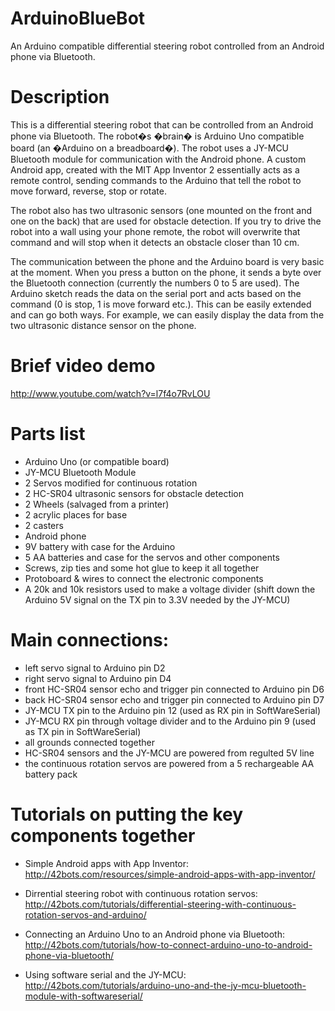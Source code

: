 ArduinoBlueBot
==============

An Arduino compatible differential steering robot controlled from an Android phone via Bluetooth.


Description
===========
This is a differential steering robot that can be controlled from an Android phone via Bluetooth. The robot�s �brain� is Arduino Uno compatible board (an �Arduino on a breadboard�). The robot uses a JY-MCU Bluetooth module for communication with the Android phone. A custom Android app, created with the MIT App Inventor 2 essentially acts as a remote control, sending commands to the Arduino that tell the robot to move forward, reverse, stop or rotate.

The robot also has two ultrasonic sensors (one mounted on the front and one on the back) that are used for obstacle detection. If you try to drive the robot into a wall using your phone remote, the robot will overwrite that command and will stop when it detects an obstacle closer than 10 cm.

The communication between the phone and the Arduino board is very basic at the moment. When you press a button on the phone, it sends a byte over the Bluetooth connection (currently the numbers 0 to 5 are used). The Arduino sketch reads the data on the serial port and acts based on the command (0 is stop, 1 is move forward etc.). This can be easily extended and can go both ways. For example, we can easily display the data from the two ultrasonic distance sensor on the phone.


Brief video demo
================
http://www.youtube.com/watch?v=l7f4o7RvLOU



Parts list
==========
- Arduino Uno (or compatible board)
- JY-MCU Bluetooth Module
- 2 Servos modified for continuous rotation
- 2 HC-SR04 ultrasonic sensors for obstacle detection
- 2 Wheels (salvaged from a printer)
- 2 acrylic places for base
- 2 casters
- Android phone
- 9V battery with case for the Arduino
- 5 AA batteries and case for the servos and other components
- Screws, zip ties and some hot glue to keep it all together
- Protoboard & wires to connect the electronic components
- A 20k and 10k resistors used to make a voltage divider (shift down the Arduino 5V signal on the TX pin to 3.3V needed by the JY-MCU)

Main connections:
=================
- left servo signal to Arduino pin D2
- right servo signal to Arduino pin D4
- front HC-SR04 sensor echo and trigger pin connected to Arduino pin D6
- back HC-SR04 sensor echo and trigger pin connected to Arduino pin D7
- JY-MCU TX pin to the Arduino pin 12 (used as RX pin in SoftWareSerial)
- JY-MCU RX pin through voltage divider and to the Arduino pin  9 (used as TX pin in SoftWareSerial)
- all grounds connected together
- HC-SR04 sensors and the JY-MCU are powered from regulted 5V line
- the continuous rotation servos are powered from a 5 rechargeable AA battery pack

Tutorials on putting the key components together
================================================
- Simple Android apps with App Inventor: 
http://42bots.com/resources/simple-android-apps-with-app-inventor/

- Dirrential steering robot with continuous rotation servos: 
http://42bots.com/tutorials/differential-steering-with-continuous-rotation-servos-and-arduino/

- Connecting an Arduino Uno to an Android phone via Bluetooth:
http://42bots.com/tutorials/how-to-connect-arduino-uno-to-android-phone-via-bluetooth/

- Using software serial and the JY-MCU:
http://42bots.com/tutorials/arduino-uno-and-the-jy-mcu-bluetooth-module-with-softwareserial/
